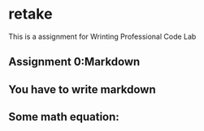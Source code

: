 # retake
This is a assignment for Wrinting Professional Code Lab
## Assignment 0:Markdown  
## You have to write markdown
## Some math equation:
